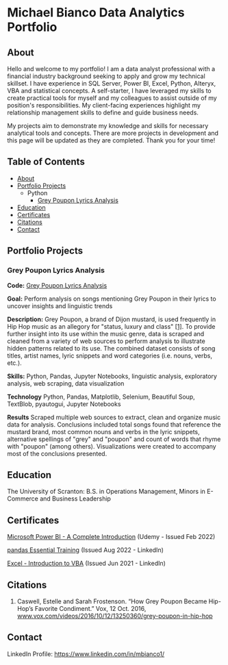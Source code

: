 # Michael Bianco Data Analytics Portfolio
## About
Hello and welcome to my portfolio! I am a data analyst professional with a financial industry background seeking to apply and grow my technical skillset. I have experience in SQL Server, Power BI, Excel, Python, Alteryx, VBA and statistical concepts. A self-starter, I have leveraged my skills to create practical tools for myself and my colleagues to assist outside of my position's responsibilities. My client-facing experiences highlight my relationship management skills to define and guide business needs.
	
My projects aim to demonstrate my knowledge and skills for necessary analytical tools and concepts. There are more projects in development and this page will be updated as they are completed. Thank you for your time!
## Table of Contents
* [About](https://github.com/Michael-Bianco-Portfolio/Data-Analytics-Portfolio/tree/main?tab=readme-ov-file#about)
* [Portfolio Projects](https://github.com/Michael-Bianco-Portfolio/Data-Analytics-Portfolio/tree/main?tab=readme-ov-file#portfolio-projects)
    * Python
        * [Grey Poupon Lyrics Analysis](https://github.com/Michael-Bianco-Portfolio/Data-Analytics-Portfolio/tree/main?tab=readme-ov-file#grey-poupon-lyrics-analysis)
 * [Education](https://github.com/Michael-Bianco-Portfolio/Data-Analytics-Portfolio/tree/main?tab=readme-ov-file#education)
 * [Certificates](https://github.com/Michael-Bianco-Portfolio/Data-Analytics-Portfolio/tree/main?tab=readme-ov-file#certificates)
 * [Citations](https://github.com/Michael-Bianco-Portfolio/Data-Analytics-Portfolio/tree/main?tab=readme-ov-file#citations)
 * [Contact](https://github.com/Michael-Bianco-Portfolio/Data-Analytics-Portfolio/tree/main?tab=readme-ov-file#contact)
## Portfolio Projects
### Grey Poupon Lyrics Analysis
**Code:** [Grey Poupon Lyrics Analysis](https://github.com/Michael-Bianco-Portfolio/Data-Analytics-Portfolio/blob/main/grey_poupon_lyrics_analysis.ipynb)

**Goal:** Perform analysis on songs mentioning Grey Poupon in their lyrics to uncover insights and linguistic trends

**Description:** Grey Poupon, a brand of Dijon mustard, is used frequently in Hip Hop music as an allegory for "status, luxury and class" [[1]](https://github.com/Michael-Bianco-Portfolio/Data-Analytics-Portfolio/tree/main?tab=readme-ov-file#citations). To provide further insight into its use within the music genre, data is scraped and cleaned from a variety of web sources to perform analysis to illustrate hidden patterns related to its use. The combined dataset consists of song titles, artist names, lyric snippets and word categories (i.e. nouns, verbs, etc.).

**Skills:** Python, Pandas, Jupyter Notebooks, linguistic analysis, exploratory analysis, web scraping, data visualization

**Technology** Python, Pandas, Matplotlib, Selenium, Beautiful Soup, TextBlob, pyautogui, Jupyter Notebooks

**Results** Scraped multiple web sources to extract, clean and organize music data for analysis. Conclusions included total songs found that reference the mustard brand, most common nouns and verbs in the lyric snippets, alternative spellings of "grey" and "poupon" and count of words that rhyme with "poupon" (among others). Visualizations were created to accompany most of the conclusions presented.
## Education
The University of Scranton: B.S. in Operations Management, Minors in E-Commerce and Business Leadership
## Certificates
[Microsoft Power BI - A Complete Introduction](https://www.udemy.com/certificate/UC-cb8ee79f-abdb-4790-b678-e8b646ed324f/) (Udemy - Issued Feb 2022)

[pandas Essential Training](https://www.linkedin.com/learning/certificates/42160b4137a91c6f0ce2331b576adfef9394f2a6414c5ed02d76183974ea0813) (Issued Aug 2022 - LinkedIn)

[Excel - Introduction to VBA](https://www.linkedin.com/learning/certificates/448a1a3fb4fc11b4aee66d519f9fbc10ff92c09bb60abfdd5e23ecbfaaaf2be1) (Issued Jun 2021 - LinkedIn)
## Citations
1. Caswell, Estelle and Sarah Frostenson. “How Grey Poupon Became Hip-Hop’s Favorite Condiment.” Vox, 12 Oct. 2016, www.vox.com/videos/2016/10/12/13250360/grey-poupon-in-hip-hop
## Contact
LinkedIn Profile: https://www.linkedin.com/in/mbianco1/
